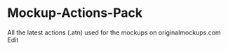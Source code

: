 # Mockup-Actions-Pack
All the latest actions (.atn) used for the mockups on originalmockups.com Edit
